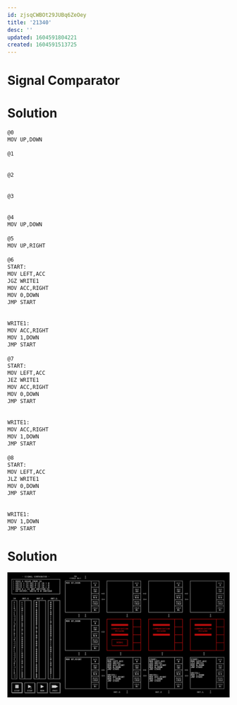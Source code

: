 ```yaml
---
id: zjsqCWBOt29JUBq6ZeOey
title: '21340'
desc: ''
updated: 1604591804221
created: 1604591513725
---
```


# Signal Comparator

# Solution

```
@0
MOV UP,DOWN

@1


@2


@3


@4
MOV UP,DOWN

@5
MOV UP,RIGHT

@6
START:
MOV LEFT,ACC
JGZ WRITE1
MOV ACC,RIGHT
MOV 0,DOWN
JMP START


WRITE1:
MOV ACC,RIGHT
MOV 1,DOWN
JMP START

@7
START:
MOV LEFT,ACC
JEZ WRITE1
MOV ACC,RIGHT
MOV 0,DOWN
JMP START


WRITE1:
MOV ACC,RIGHT
MOV 1,DOWN
JMP START

@8
START:
MOV LEFT,ACC
JLZ WRITE1
MOV 0,DOWN
JMP START


WRITE1:
MOV 1,DOWN
JMP START
```

# Solution

![](/assets/images/2020-11-05-21-23-20.png)
